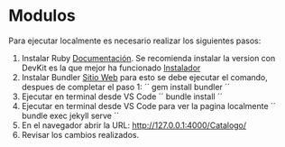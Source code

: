 # Modulos
Para ejecutar localmente es necesario realizar los siguientes pasos:  
1. Instalar Ruby [Documentación](https://www.ruby-lang.org/en/documentation/installation/). Se recomienda instalar la version con DevKit es la que mejor ha funcionado [Instalador](https://github.com/oneclick/rubyinstaller2/releases/download/RubyInstaller-3.1.2-1/rubyinstaller-devkit-3.1.2-1-x64.exe)  
2. Instalar Bundler [Sitio Web](https://bundler.io/) para esto se debe ejecutar el comando,  despues de completar el paso 1:
´´
gem install bundler 
´´   
3. Ejecutar en terminal desde VS Code
´´
bundle install
´´
4. Ejecutar en terminal desde VS Code para ver la pagina localmente
´´
bundle exec jekyll serve
´´
5. En el navegador abrir la URL: http://127.0.0.1:4000/Catalogo/  
6. Revisar los cambios realizados.